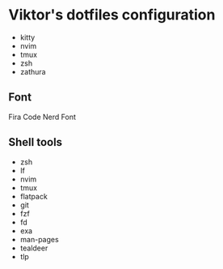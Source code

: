 # Viktor's dotfiles configuration
- kitty
- nvim
- tmux
- zsh
- zathura

## Font
Fira Code Nerd Font

## Shell tools
- zsh
- lf
- nvim
- tmux
- flatpack
- git
- fzf
- fd
- exa
- man-pages
- tealdeer
- tlp
